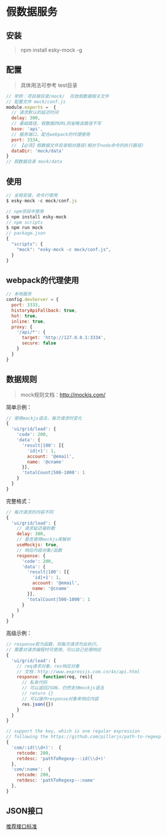 # 假数据服务

## 安装

> npm install esky-mock -g


## 配置

> 具体用法可参考 test目录

~~~js
// 举例：项目根目录/mock/  存放假数据相关文件
// 配置文件 mock/conf.js
module.exports =  {
  // 请求默认的延迟时间
  delay: 300,
  // 基础路径，假数据的URL则省略该路径不写
  base: 'api',
  // 服务端口，配合webpack的代理使用
  port: 3334,
  // 【必须】假数据文件目录相对路径(相对于node命令的执行路径)
  dataDir: 'mock/data'
}
// 假数据目录 mock/data
~~~

## 使用
~~~js
// 全局安装，命令行使用
$ esky-mock -c mock/conf.js
~~~

~~~js
// npm项目中使用
$ npm install esky-mock
// npm scripts
$ npm run mock
// package.json
{
  "scripts": {
    "mock": "esky-mock -c mock/conf.js",
  }
}
~~~

## webpack的代理使用

~~~js
// 本地服务
config.devServer = {
  port: 3333,
  historyApiFallback: true,
  hot: true,
  inline: true,
  proxy: {
    '/api/*': {
      target: 'http://127.0.0.1:3334',
      secure: false
    }
  }
}
~~~

## 数据规则

> mock规则文档：http://mockjs.com/

简单示例：

~~~js
// 使用mockjs语法，每次请求时变化
{
  'ui/grid/load': {
    'code': 200,
    'data': {
      'result|100': [{
        'id|+1': 1,
        account: '@email',
        name: '@cname'
      }],
      'totalCount|500-1000': 1
    }
  }
}
~~~

完整格式：

~~~js
// 每次请求的内容不同
{
  'ui/grid/load': {
    // 请求延迟毫秒数
    delay: 300,
    // 是否使用mockjs库解析
    useMockjs: true,
    // 响应内容对象/函数
    response: {
      'code': 200,
      'data': {
        'result|100': [{
          'id|+1': 1,
          account: '@email',
          name: '@cname'
        }],
        'totalCount|500-1000': 1
      }
    )
  }
}
~~~

高级示例：

~~~js
// response若为函数，则每次请求均会执行。
// 需要对请求编程时可使用，可以自己处理响应
{
  'ui/grid/load': {
    // req请求对象，res响应对象
    // 文档：http://www.expressjs.com.cn/4x/api.html
    response: function(req, res){
      // 私有代码
      // 可以返回JSON，仍然支持mockjs语法
      // return {}
      // 可以操作response对象来响应内容
      res.json({})
    }
  }
}
~~~

~~~js
// support the key, which is one regular expression
// following the https://github.com/pillarjs/path-to-regexp
{
  'com/:id(\\d+)':  {
    retcode: 200,
    retdesc: 'pathToRegexp--:id(\\d+)'
  },
  'com/:name':  {
    retcode: 200,
    retdesc: 'pathToRegexp--:name'
  },
}
~~~

## JSON接口

[推荐接口标准](https://github.com/esky/esky-mock/blob/master/JSON.md)
